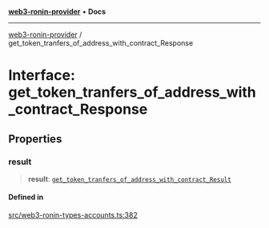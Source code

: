 [**web3-ronin-provider**](../README.md) • **Docs**

***

[web3-ronin-provider](../globals.md) / get\_token\_tranfers\_of\_address\_with\_contract\_Response

# Interface: get\_token\_tranfers\_of\_address\_with\_contract\_Response

## Properties

### result

> **result**: [`get_token_tranfers_of_address_with_contract_Result`](get_token_tranfers_of_address_with_contract_Result.md)

#### Defined in

[src/web3-ronin-types-accounts.ts:382](https://github.com/chuacw/web3-ronin-provider/blob/74865f4cc367fda569b2ea12b7ca079db4fcf0a2/src/web3-ronin-types-accounts.ts#L382)
